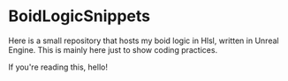 # BoidLogicSnippets
Here is a small repository that hosts my boid logic in Hlsl, written in Unreal Engine. This is mainly here just to show coding practices.

If you're reading this, hello! 
